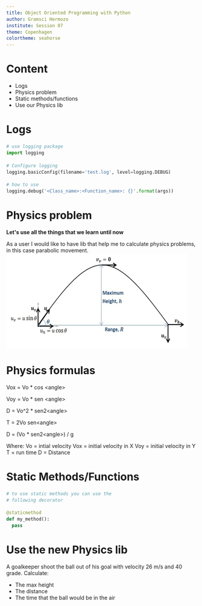 ```yaml
---
title: Object Oriented Programming with Python
author: Gramsci Hermozo
institute: Session 07
theme: Copenhagen
colortheme: seahorse
---
```


# Content
+ Logs
+ Physics problem
+ Static methods/functions
+ Use our Physics lib

# Logs
```python
# use logging package
import logging

# Configure logging
logging.basicConfig(filename='test.log', level=logging.DEBUG)

# how to use
logging.debug('<Class_name>:<Function_name>: {}'.format(args))
```

# Physics problem
**Let's use all the things that we learn until now**

As a user I would like to have lib that help me to calculate 
physics problems, in this case parabolic movement.
![](parabolic.png)

# Physics formulas
Vox = Vo * cos \<angle\>

Voy = Vo * sen \<angle\>

D = Vo^2 * sen2\<angle\>

T = 2Vo sen\<angle\>

D = (Vo * sen2\<angle\>) / g

Where:
Vo = intial velocity
Vox = initial velocity in X
Voy = initial velocity in Y
T = run time
D = Distance


# Static Methods/Functions
```python
# to use static methods you can use the 
# following decorator

@staticmethod
def my_method():
  pass
```

# Use the new Physics lib
A goalkeeper shoot the ball out of his goal
with velocity 26 m/s and 40 grade. Calculate:

+ The max height 
+ The distance
+ The time that the ball would be in the air



